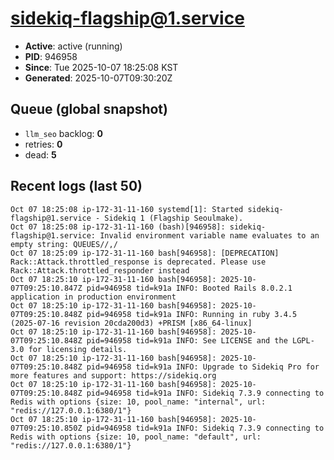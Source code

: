 # sidekiq-flagship@1.service

- **Active**: active (running)
- **PID**: 946958
- **Since**: Tue 2025-10-07 18:25:08 KST
- **Generated**: 2025-10-07T09:30:20Z

## Queue (global snapshot)
- `llm_seo` backlog: **0**
- retries: **0**
- dead: **5**

## Recent logs (last 50)
```
Oct 07 18:25:08 ip-172-31-11-160 systemd[1]: Started sidekiq-flagship@1.service - Sidekiq 1 (Flagship Seoulmake).
Oct 07 18:25:08 ip-172-31-11-160 (bash)[946958]: sidekiq-flagship@1.service: Invalid environment variable name evaluates to an empty string: QUEUES//,/ 
Oct 07 18:25:09 ip-172-31-11-160 bash[946958]: [DEPRECATION] Rack::Attack.throttled_response is deprecated. Please use Rack::Attack.throttled_responder instead
Oct 07 18:25:10 ip-172-31-11-160 bash[946958]: 2025-10-07T09:25:10.847Z pid=946958 tid=k91a INFO: Booted Rails 8.0.2.1 application in production environment
Oct 07 18:25:10 ip-172-31-11-160 bash[946958]: 2025-10-07T09:25:10.848Z pid=946958 tid=k91a INFO: Running in ruby 3.4.5 (2025-07-16 revision 20cda200d3) +PRISM [x86_64-linux]
Oct 07 18:25:10 ip-172-31-11-160 bash[946958]: 2025-10-07T09:25:10.848Z pid=946958 tid=k91a INFO: See LICENSE and the LGPL-3.0 for licensing details.
Oct 07 18:25:10 ip-172-31-11-160 bash[946958]: 2025-10-07T09:25:10.848Z pid=946958 tid=k91a INFO: Upgrade to Sidekiq Pro for more features and support: https://sidekiq.org
Oct 07 18:25:10 ip-172-31-11-160 bash[946958]: 2025-10-07T09:25:10.848Z pid=946958 tid=k91a INFO: Sidekiq 7.3.9 connecting to Redis with options {size: 10, pool_name: "internal", url: "redis://127.0.0.1:6380/1"}
Oct 07 18:25:10 ip-172-31-11-160 bash[946958]: 2025-10-07T09:25:10.850Z pid=946958 tid=k91a INFO: Sidekiq 7.3.9 connecting to Redis with options {size: 10, pool_name: "default", url: "redis://127.0.0.1:6380/1"}
```
